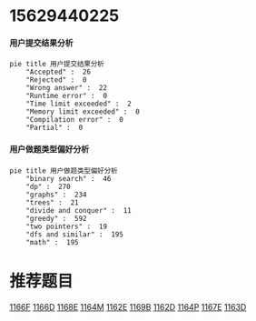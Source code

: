# 15629440225

<!-- tabs:start -->



#### **用户提交结果分析**

```mermaid
pie title 用户提交结果分析
    "Accepted" :  26
    "Rejected" :  0
    "Wrong answer" :  22
    "Runtime error" :  0
    "Time limit exceeded" :  2
    "Memory limit exceeded" :  0
    "Compilation error" :  0
    "Partial" :  0
```

#### **用户做题类型偏好分析**

```mermaid
pie title 用户做题类型偏好分析
    "binary search" :  46
    "dp" :  270
    "graphs" :  234
    "trees" :  21
    "divide and conquer" :  11
    "greedy" :  592
    "two pointers" :  19
    "dfs and similar" :  195
    "math" :  195
```



<!-- tabs:end -->
# 推荐题目
[1166F](https://codeforces.com/contest/1166/problem/F)
[1166D](https://codeforces.com/contest/1166/problem/D)
[1168E](https://codeforces.com/contest/1168/problem/E)
[1164M](https://codeforces.com/contest/1164/problem/M)
[1162E](https://codeforces.com/contest/1162/problem/E)
[1169B](https://codeforces.com/contest/1169/problem/B)
[1162D](https://codeforces.com/contest/1162/problem/D)
[1164P](https://codeforces.com/contest/1164/problem/P)
[1167E](https://codeforces.com/contest/1167/problem/E)
[1163D](https://codeforces.com/contest/1163/problem/D)
